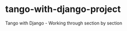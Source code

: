 tango-with-django-project
=========================

Tango with Django - Working through section by section
